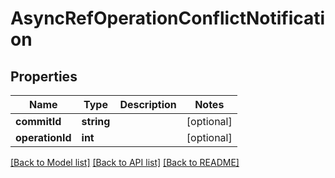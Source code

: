 # AsyncRefOperationConflictNotification

## Properties
Name | Type | Description | Notes
------------ | ------------- | ------------- | -------------
**commitId** | **string** |  | [optional] 
**operationId** | **int** |  | [optional] 

[[Back to Model list]](../README.md#documentation-for-models) [[Back to API list]](../README.md#documentation-for-api-endpoints) [[Back to README]](../README.md)


